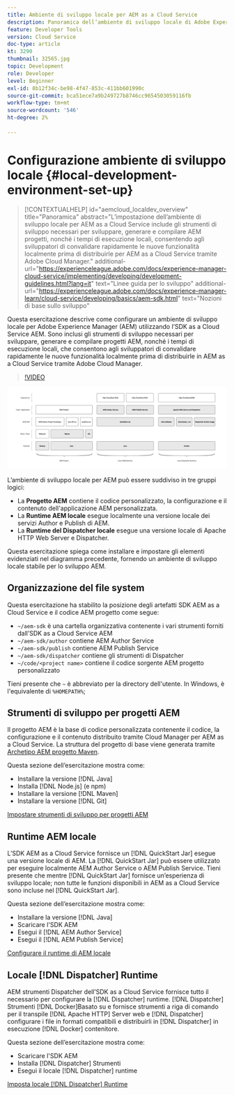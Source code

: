```yaml
---
title: Ambiente di sviluppo locale per AEM as a Cloud Service
description: Panoramica dell’ambiente di sviluppo locale di Adobe Experience Manager (AEM).
feature: Developer Tools
version: Cloud Service
doc-type: article
kt: 3290
thumbnail: 32565.jpg
topic: Development
role: Developer
level: Beginner
exl-id: 8b12f34c-be98-4f47-853c-411bb601990c
source-git-commit: bca51ece7a9b249727b8746cc9654503059116fb
workflow-type: tm+mt
source-wordcount: '546'
ht-degree: 2%

---
```


# Configurazione ambiente di sviluppo locale {#local-development-environment-set-up}

>[!CONTEXTUALHELP]
>id="aemcloud_localdev_overview"
>title="Panoramica"
>abstract="L’impostazione dell’ambiente di sviluppo locale per AEM as a Cloud Service include gli strumenti di sviluppo necessari per sviluppare, generare e compilare AEM progetti, nonché i tempi di esecuzione locali, consentendo agli sviluppatori di convalidare rapidamente le nuove funzionalità localmente prima di distribuirle per AEM as a Cloud Service tramite Adobe Cloud Manager."
>additional-url="https://experienceleague.adobe.com/docs/experience-manager-cloud-service/implementing/developing/development-guidelines.html?lang=it" text="Linee guida per lo sviluppo"
>additional-url="https://experienceleague.adobe.com/docs/experience-manager-learn/cloud-service/developing/basics/aem-sdk.html" text="Nozioni di base sullo sviluppo"

Questa esercitazione descrive come configurare un ambiente di sviluppo locale per Adobe Experience Manager (AEM) utilizzando l’SDK as a Cloud Service AEM. Sono inclusi gli strumenti di sviluppo necessari per sviluppare, generare e compilare progetti AEM, nonché i tempi di esecuzione locali, che consentono agli sviluppatori di convalidare rapidamente le nuove funzionalità localmente prima di distribuirle in AEM as a Cloud Service tramite Adobe Cloud Manager.

>[!VIDEO](https://video.tv.adobe.com/v/32565/?quality=12&learn=on)

![AEM Stack di tecnologia per l&#39;ambiente di sviluppo locale as a Cloud Service](./assets/overview/aem-sdk-technology-stack.png)

L’ambiente di sviluppo locale per AEM può essere suddiviso in tre gruppi logici:

+ La __Progetto AEM__ contiene il codice personalizzato, la configurazione e il contenuto dell&#39;applicazione AEM personalizzata.
+ La __Runtime AEM locale__ esegue localmente una versione locale dei servizi Author e Publish di AEM.
+ La __Runtime del Dispatcher locale__ esegue una versione locale di Apache HTTP Web Server e Dispatcher.

Questa esercitazione spiega come installare e impostare gli elementi evidenziati nel diagramma precedente, fornendo un ambiente di sviluppo locale stabile per lo sviluppo AEM.

## Organizzazione del file system

Questa esercitazione ha stabilito la posizione degli artefatti SDK AEM as a Cloud Service e il codice AEM progetto come segue:

+ `~/aem-sdk` è una cartella organizzativa contenente i vari strumenti forniti dall’SDK as a Cloud Service AEM
+ `~/aem-sdk/author` contiene AEM Author Service
+ `~/aem-sdk/publish` contiene AEM Publish Service
+ `~/aem-sdk/dispatcher` contiene gli strumenti di Dispatcher
+ `~/code/<project name>` contiene il codice sorgente AEM progetto personalizzato

Tieni presente che `~` è abbreviato per la directory dell&#39;utente. In Windows, è l&#39;equivalente di `%HOMEPATH%`;

## Strumenti di sviluppo per progetti AEM

Il progetto AEM è la base di codice personalizzata contenente il codice, la configurazione e il contenuto distribuito tramite Cloud Manager per AEM as a Cloud Service. La struttura del progetto di base viene generata tramite [Archetipo AEM progetto Maven](https://github.com/adobe/aem-project-archetype).

Questa sezione dell’esercitazione mostra come:

+ Installare la versione [!DNL Java]
+ Installa [!DNL Node.js] (e npm)
+ Installare la versione [!DNL Maven]
+ Installare la versione [!DNL Git]

[Impostare strumenti di sviluppo per progetti AEM](./development-tools.md)

## Runtime AEM locale

L’SDK AEM as a Cloud Service fornisce un [!DNL QuickStart Jar] esegue una versione locale di AEM. La [!DNL QuickStart Jar] può essere utilizzato per eseguire localmente AEM Author Service o AEM Publish Service. Tieni presente che mentre [!DNL QuickStart Jar] fornisce un’esperienza di sviluppo locale; non tutte le funzioni disponibili in AEM as a Cloud Service sono incluse nel [!DNL QuickStart Jar].

Questa sezione dell’esercitazione mostra come:

+ Installare la versione [!DNL Java]
+ Scaricare l&#39;SDK AEM
+ Esegui il [!DNL AEM Author Service]
+ Esegui il [!DNL AEM Publish Service]

[Configurare il runtime di AEM locale](./aem-runtime.md)

## Locale [!DNL Dispatcher] Runtime

AEM strumenti Dispatcher dell’SDK as a Cloud Service fornisce tutto il necessario per configurare la [!DNL Dispatcher] runtime. [!DNL Dispatcher] Strumenti [!DNL Docker]Basato su e fornisce strumenti a riga di comando per il transpile [!DNL Apache HTTP] Server web e [!DNL Dispatcher] configurare i file in formati compatibili e distribuirli in [!DNL Dispatcher] in esecuzione [!DNL Docker] contenitore.

Questa sezione dell’esercitazione mostra come:

+ Scaricare l&#39;SDK AEM
+ Installa [!DNL Dispatcher] Strumenti
+ Esegui il locale [!DNL Dispatcher] runtime

[Imposta locale [!DNL Dispatcher] Runtime](./dispatcher-tools.md)
